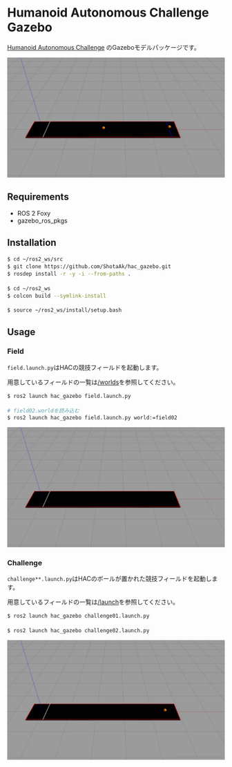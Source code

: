 # Humanoid Autonomous Challenge Gazebo

[Humanoid Autonomous Challenge](https://docs.google.com/presentation/d/1vuwCjDXx6wnafV10Z6lkyb3-dfEbjgk4IX_BUWnp6jI/edit?usp=sharing)
のGazeboモデルパッケージです。

![](./resources/challenge02.jpg)
## Requirements

- ROS 2 Foxy
- gazebo_ros_pkgs

## Installation

```sh
$ cd ~/ros2_ws/src
$ git clone https://github.com/ShotaAk/hac_gazebo.git
$ rosdep install -r -y -i --from-paths .

$ cd ~/ros2_ws
$ colcon build --symlink-install

$ source ~/ros2_ws/install/setup.bash
```

## Usage

### Field

`field.launch.py`はHACの競技フィールドを起動します。

用意しているフィールドの一覧は[/worlds](./worlds/README.md)を参照してください。

```sh
$ ros2 launch hac_gazebo field.launch.py

# field02.worldを読み込む
$ ros2 launch hac_gazebo field.launch.py world:=field02
```

![](./resources/field01.jpg)

### Challenge

`challenge**.launch.py`はHACのボールが置かれた競技フィールドを起動します。

用意しているフィールドの一覧は[/launch](./launch/README.md)を参照してください。

```sh
$ ros2 launch hac_gazebo challenge01.launch.py

$ ros2 launch hac_gazebo challenge02.launch.py
```

![](./resources/challenge01.jpg)
